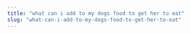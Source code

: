 ```yaml
---
title: "what can i add to my dogs food to get her to eat"
slug: "what-can-i-add-to-my-dogs-food-to-get-her-to-eat"
---
```


